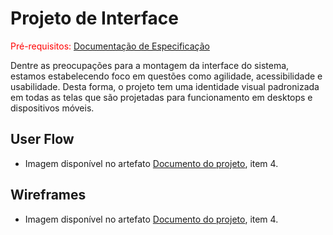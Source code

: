 
# Projeto de Interface

<span style="color:red">Pré-requisitos: <a href="2-Especificação do Projeto.md"> Documentação de Especificação</a></span>

Dentre as preocupações para a montagem da interface do sistema, estamos estabelecendo foco em questões como agilidade, acessibilidade e usabilidade. Desta forma, o projeto tem uma identidade visual padronizada em todas as telas que são projetadas para funcionamento em desktops e dispositivos móveis.

## User Flow

- Imagem disponível no artefato [Documento do projeto](https://sgapucminasbr-my.sharepoint.com/:w:/g/personal/986815_sga_pucminas_br/ETKa-myizVGhHgUt-c65HkBmNhxIgfGp_nE1XwI1XPkCQ?e=a14eI9), item 4.

## Wireframes

- Imagem disponível no artefato [Documento do projeto](https://sgapucminasbr-my.sharepoint.com/:w:/g/personal/986815_sga_pucminas_br/ETKa-_myizVGhHgUt-c65HkBmNhxIgfGp_nE1XwI1XPkCQ?e=a14eI9), item 4.
